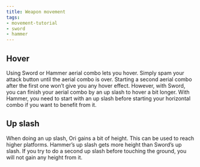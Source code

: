 ```yaml
---
title: Weapon movement
tags:
- movement-tutorial
- sword
- hammer
---
```


## Hover

Using Sword or Hammer aerial combo lets you hover. Simply spam your attack button until the aerial combo is over.
Starting a second aerial combo after the first one won’t give you any hover effect. However, with Sword, you can finish your aerial combo by an up slash to hover a bit longer.
With Hammer, you need to start with an up slash before starting your horizontal combo if you want to benefit from it.

<youtube-video id="dBdisYeBdQ4"></youtube-video>
<youtube-video id="9YkKbleqDnk"></youtube-video>

## Up slash

When doing an up slash, Ori gains a bit of height. This can be used to reach higher platforms. Hammer’s up slash gets more height than Sword’s up slash.
If you try to do a second up slash before touching the ground, you will not gain any height from it.

<youtube-video id="Y-Ugzt2GhkE"></youtube-video>
<youtube-video id="Lsm3OS8oTSs"></youtube-video>